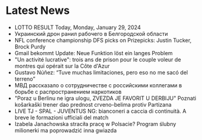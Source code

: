 # Latest News
-  LOTTO RESULT Today, Monday, January 29, 2024
-  Украинский дрон ранил рабочего в Белгородской области
-  NFL conference championship DFS picks on Prizepicks: Justin Tucker, Brock Purdy
-  Gmail bekommt Update: Neue Funktion löst ein langes Problem
-  "Un activité lucrative": trois ans de prison pour le couple voleur de montres qui opérait sur la Côte d'Azur
-  Gustavo Núñez: “Tuve muchas limitaciones, pero eso no me sacó del terreno”
-  МВД рассказало о сотрудничестве с российскими коллегами в борьбе с распространением наркотиков
-  &quot;Poraz u Berlinu ne igra ulogu, ZVEZDA JE FAVORIT U DERBIJU&quot; Poznati košarkaški trener dao prednost crveno-belima protiv Partizana
-  LIVE TJ - SPAL - JUVENTUS NG: bianconeri a caccia di continuità. A breve le formazioni ufficiali del match
-  Izabela Janachowska straciła pracę w Polsacie? Program ślubny milionerki ma poprowadzić inna gwiazda
